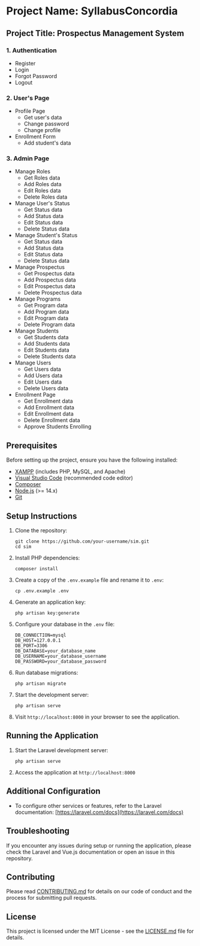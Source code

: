 
# Project Name: SyllabusConcordia  
## Project Title: Prospectus Management System  

### 1. Authentication  
- Register  
- Login  
- Forgot Password  
- Logout  

### 2. User's Page  
- Profile Page  
  - Get user's data  
  - Change password  
  - Change profile  
- Enrollment Form  
  - Add student's data  

### 3. Admin Page  
- Manage Roles  
  - Get Roles data  
  - Add Roles data  
  - Edit Roles data  
  - Delete Roles data  
- Manage User's Status  
  - Get Status data  
  - Add Status data  
  - Edit Status data  
  - Delete Status data  
- Manage Student's Status  
  - Get Status data  
  - Add Status data  
  - Edit Status data  
  - Delete Status data  
- Manage Prospectus  
  - Get Prospectus data  
  - Add Prospectus data  
  - Edit Prospectus data  
  - Delete Prospectus data  
- Manage Programs  
  - Get Program data  
  - Add Program data  
  - Edit Program data  
  - Delete Program data  
- Manage Students  
  - Get Students data  
  - Add Students data  
  - Edit Students data  
  - Delete Students data  
- Manage Users  
  - Get Users data  
  - Add Users data  
  - Edit Users data  
  - Delete Users data  
- Enrollment Page  
  - Get Enrollment data  
  - Add Enrollment data  
  - Edit Enrollment data  
  - Delete Enrollment data  
  - Approve Students Enrolling  

## Prerequisites

Before setting up the project, ensure you have the following installed:

- [XAMPP](https://www.apachefriends.org/download.html) (includes PHP, MySQL, and Apache)
- [Visual Studio Code](https://code.visualstudio.com/download) (recommended code editor)
- [Composer](https://getcomposer.org/download/)
- [Node.js](https://nodejs.org/en/download/) (>= 14.x)
- [Git](https://git-scm.com/downloads)

## Setup Instructions

1. Clone the repository:
   ```
   git clone https://github.com/your-username/sim.git
   cd sim
   ```

2. Install PHP dependencies:
   ```
   composer install
   ```

3. Create a copy of the `.env.example` file and rename it to `.env`:
   ```
   cp .env.example .env
   ```

4. Generate an application key:
   ```
   php artisan key:generate
   ```

5. Configure your database in the `.env` file:
   ```
   DB_CONNECTION=mysql
   DB_HOST=127.0.0.1
   DB_PORT=3306
   DB_DATABASE=your_database_name
   DB_USERNAME=your_database_username
   DB_PASSWORD=your_database_password
   ```

6. Run database migrations:
   ```
   php artisan migrate
   ```

7. Start the development server:
    ```
    php artisan serve
    ```

8. Visit `http://localhost:8000` in your browser to see the application.

## Running the Application

1. Start the Laravel development server:
   ```
   php artisan serve
   ```

2. Access the application at `http://localhost:8000`

## Additional Configuration

- To configure other services or features, refer to the Laravel documentation: [https://laravel.com/docs](https://laravel.com/docs)

## Troubleshooting

If you encounter any issues during setup or running the application, please check the Laravel and Vue.js documentation or open an issue in this repository.

## Contributing

Please read [CONTRIBUTING.md](CONTRIBUTING.md) for details on our code of conduct and the process for submitting pull requests.

## License

This project is licensed under the MIT License - see the [LICENSE.md](LICENSE.md) file for details.

